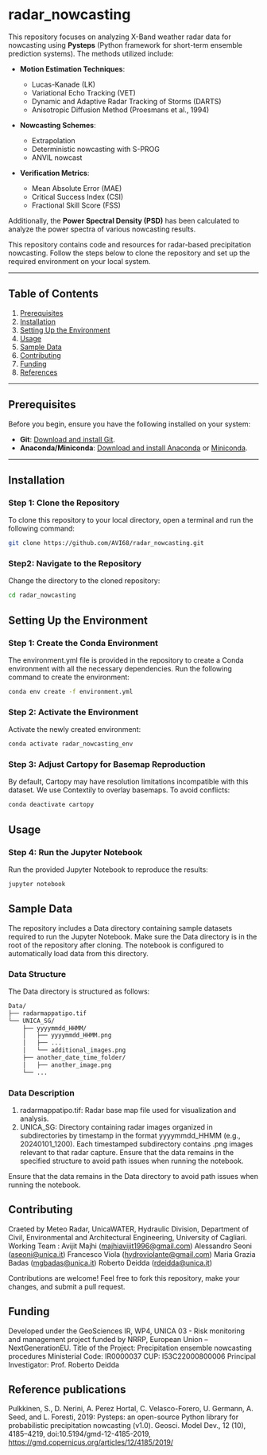 # radar_nowcasting

This repository focuses on analyzing X-Band weather radar data for nowcasting using **Pysteps** (Python framework for short-term ensemble prediction systems). The methods utilized include:

- **Motion Estimation Techniques**:
  - Lucas-Kanade (LK)
  - Variational Echo Tracking (VET)
  - Dynamic and Adaptive Radar Tracking of Storms (DARTS)
  - Anisotropic Diffusion Method (Proesmans et al., 1994)

- **Nowcasting Schemes**:
  - Extrapolation
  - Deterministic nowcasting with S-PROG
  - ANVIL nowcast

- **Verification Metrics**:
  - Mean Absolute Error (MAE)
  - Critical Success Index (CSI)
  - Fractional Skill Score (FSS)

Additionally, the **Power Spectral Density (PSD)** has been calculated to analyze the power spectra of various nowcasting results.

This repository contains code and resources for radar-based precipitation nowcasting. Follow the steps below to clone the repository and set up the required environment on your local system.

---

## Table of Contents
1. [Prerequisites](#prerequisites)
2. [Installation](#installation)
3. [Setting Up the Environment](#setting-up-the-environment)
4. [Usage](#usage)
5. [Sample Data](#sample-data)
6. [Contributing](#contributing)
7. [Funding](#funding)
8. [References](#references)

---

## Prerequisites

Before you begin, ensure you have the following installed on your system:

- **Git**: [Download and install Git](https://git-scm.com/downloads).
- **Anaconda/Miniconda**: [Download and install Anaconda](https://www.anaconda.com/products/distribution) or [Miniconda](https://docs.conda.io/en/latest/miniconda.html).

---

## Installation

### Step 1: Clone the Repository
To clone this repository to your local directory, open a terminal and run the following command:
```bash
git clone https://github.com/AVI68/radar_nowcasting.git
```


### Step2: Navigate to the Repository
Change the directory to the cloned repository:
```bash
cd radar_nowcasting
```

## Setting Up the Environment

### Step 1: Create the Conda Environment
The environment.yml file is provided in the repository to create a Conda environment with all the necessary dependencies. Run the following command to create the environment:
```bash
conda env create -f environment.yml
```

### Step 2: Activate the Environment
Activate the newly created environment:

```bash
conda activate radar_nowcasting_env
```

### Step 3: Adjust Cartopy for Basemap Reproduction
By default, Cartopy may have resolution limitations incompatible with this dataset. We use Contextily to overlay basemaps. To avoid conflicts:

```bash
conda deactivate cartopy
```

## Usage

### Step 4: Run the Jupyter Notebook
Run the provided Jupyter Notebook to reproduce the results:
```bash
jupyter notebook
```

## Sample Data
The repository includes a Data directory containing sample datasets required to run the Jupyter Notebook. Make sure the Data directory is in the root of the repository after cloning. The notebook is configured to automatically load data from this directory.
### Data Structure
The Data directory is structured as follows:
```bash
Data/
├── radarmappatipo.tif
└── UNICA_SG/
    ├── yyyymmdd_HHMM/
    │   ├── yyyymmdd_HHMM.png
    │   ├── ...
    │   └── additional_images.png
    ├── another_date_time_folder/
    │   ├── another_image.png
    └── ...
```
### Data Description
1. radarmappatipo.tif: Radar base map file used for visualization and analysis.
2. UNICA_SG: Directory containing radar images organized in subdirectories by timestamp in the format yyyymmdd_HHMM (e.g., 20240101_1200).
	Each timestamped subdirectory contains .png images relevant to that radar capture.
Ensure that the data remains in the specified structure to avoid path issues when running the notebook.

Ensure that the data remains in the Data directory to avoid path issues when running the notebook.


## Contributing
Craeted by Meteo Radar, UnicaWATER, Hydraulic Division, Department of Civil, Environmental and Architectural Engineering, University of Cagliari.
Working Team :
Avijit Majhi (majhiavijit1996@gmail.com)
Alessandro Seoni (aseoni@unica.it)
Francesco Viola (hydroviolante@gmail.com)
Maria Grazia Badas (mgbadas@unica.it)
Roberto Deidda (rdeidda@unica.it)

Contributions are welcome! Feel free to fork this repository, make your changes, and submit a pull request.

## Funding
Developed under the GeoSciences IR, WP4, UNICA 03 - Risk monitoring and management project funded by NRRP, European Union – NextGenerationEU.
Title of the Project: Precipitation ensemble nowcasting procedures 
Ministerial Code: IR0000037		CUP: I53C22000800006
Principal Investigator: Prof. Roberto Deidda




## Reference publications
Pulkkinen, S., D. Nerini, A. Perez Hortal, C. Velasco-Forero, U. Germann, A. Seed, and L. Foresti, 2019: Pysteps: an open-source Python library for probabilistic precipitation nowcasting (v1.0). Geosci. Model Dev., 12 (10), 4185–4219, doi:10.5194/gmd-12-4185-2019, https://gmd.copernicus.org/articles/12/4185/2019/
